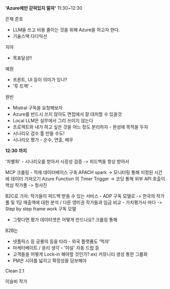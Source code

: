 **'Azure에만 갇혀있지 말자'**
11:30~12:30

은채
준호
- LLM을 쓰고 비용 줄이는 것을 위해 Azure을 하고자 한다. 
- 기술스택 다다익선

지아
- 목표달성!!

예원
- 프론트, UI 등이 의미가 있나?
- '투 트랙' -  

원빈
- Mistral 구독을 요청해보자
- Azure를 반드시 쓰지 않아도 면접에서 잘 대처할 수 있을것 
- Local LLM은 실무에서 그리 쓰이지 않는다
- 프로젝트와 내가 하고 싶은 것을 어느 정도 분리하자 - 완성에 목적을 두자
- 시나리오 검수 툴 만들 수도!
- 시나리오 평가 - 순수, 연출, 배우 

**12:30 까지**

'차별화' - 시나리오를 받아서 시장성 검증 -> 피드백을 항상 받아서 


MCP 크롤링 - 적재
데이터베이스 구축
APACH spark -> 모니터링 통해 지정된 시간에 데이터 가져오기
Azure Function 의 Timer Trigger -> 코딩 통해 외부 API 호출이 핵심
작가풀 -> 청사진

B2C로 가자: 
작가들이 피드백 받을 수 있는 서비스 - ADP 구독 모델로 
-> 한국의 작가풀 및 1당 매출액에 대한 분석 / 다른 영미권 작가들과 임금 비교 - 가치평가사 마다 
-> Step by step frame work 구독 모델

- 그렇다면 평가 데이터셋은 어떻게 만드나요? 크롤링 통해 

B2B는 

- 넷플릭스 등 공룡의 등을 타라 - 외국 플랫폼도 '먹자'
- 마케터베이트 / 윤리 생각 - '야설' 자동 드랍 등
- 고객들을 어떻게 Lock-in 해야할 것인가?  ex) 커뮤니티 생성 통한 그룹화
- PM은 시야를 넓히고 확장성을 담보해야

Clean 2.1



이슬비 작가